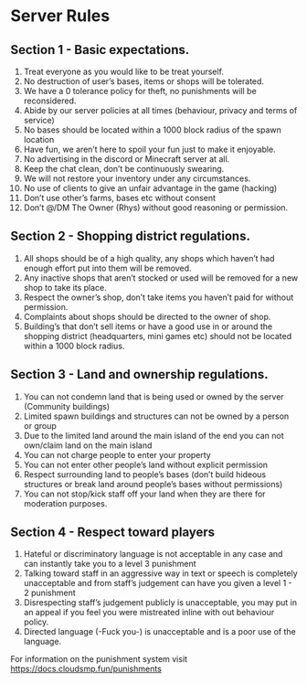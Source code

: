 # Server Rules

## Section 1 - Basic expectations.

1. Treat everyone as you would like to be treat yourself. 
2. No destruction of user’s bases, items or shops will be tolerated. 
3. We have a 0 tolerance policy for theft, no punishments will be reconsidered.
4. Abide by our server policies at all times (behaviour, privacy and terms of service)
5. No bases should be located within a 1000 block radius of the spawn location                                                     
6. Have fun, we aren’t here to spoil your fun just to make it enjoyable.                                                                  
7. No advertising in the discord or Minecraft server at all.                                                                                            
8. Keep the chat clean, don’t be continuously swearing.                                                                                            
9. We will not restore your inventory under any circumstances.                                                                                            
10. No use of clients to give an unfair advantage in the game (hacking)                                                                 
11. Don’t use other’s farms, bases etc without consent                                                                                            
12. Don’t @/DM The Owner (Rhys) without good reasoning or permission.

## Section 2 - Shopping district regulations.

1. All shops should be of a high quality, any shops which haven’t had enough effort put into them will be removed.                                                                                                                                                                          
2. Any inactive shops that aren’t stocked or used will be removed for a new shop to take its place.              
3. Respect the owner’s shop, don’t take items you haven’t paid for without permission.                                        
4. Complaints about shops should be directed to the owner of shop.
5. Building’s that don’t sell items or have a good use in or around the shopping district (headquarters, mini games etc) should not be located within a 1000 block radius.

## Section 3 - Land and ownership regulations.

1. You can not condemn land that is being used or owned by the server (Community buildings)
2. Limited spawn buildings and structures can not be owned by a person or group 
3. Due to the limited land around the main island of the end you can not own/claim land on the main island
4. You can not charge people to enter your property
5. You can not enter other people’s land without explicit permission
6. Respect surrounding land to people’s bases (don’t build hideous structures or break land around people’s bases without permissions)
7.  You can not stop/kick staff off your land when they are there for moderation purposes.

## Section 4 - Respect toward players

1. Hateful or discriminatory language is not acceptable in any case and can instantly take you to a level 3 punishment
2. Talking toward staff in an aggressive way in text or speech is completely unacceptable and from staff’s judgement can have you given a level 1 - 2 punishment
3. Disrespecting staff’s judgement publicly is unacceptable, you may put in an appeal if you feel you were mistreated inline with out behaviour policy.
4. Directed language (-Fuck you-) is unacceptable and is a poor use of the language.


For information on the punishment system visit https://docs.cloudsmp.fun/punishments 
